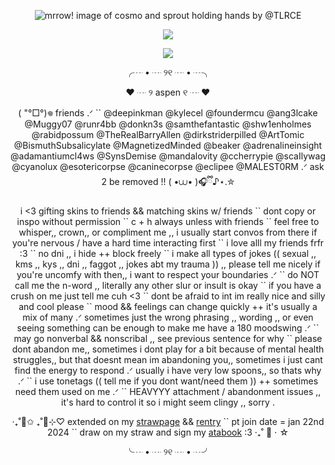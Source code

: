 <p align="center"><a target="_blank"><img src="https://files.catbox.moe/gwknwv.png" alt="mrrow! image of cosmo and sprout holding hands by @TLRCE" title="yaoiiii drools .ᐟ credit to @TLCRE .ᐟ"><p align="center">

<p align="center">
  <img src="https://komarev.com/ghpvc/?username=greenbeanX3-username&color=ff96d4&style=plastic&label=(+˶°ㅁ°)!!+people+being+100%+valid!!+──★+˙🍓+!!+++++++++++++++++&abreviated=true">
</p>
<p align="center">
<img src="https://spotify-github-profile.kittinanx.com/api/view?uid=31pnngp3kmup24inzw2c3le7ot5q&cover_image=true&theme=natemoo-re&show_offline=false&background_color=121212&interchange=true&bar_color=f070db&bar_color_cover=false)](https://github.com/kittinan/spotify-github-profile)">
</p>

<p align="center">╭┈ • ┈ ୨୧ ┈ • ┈╮<p align="center">
  <p align="center">♥︎ ┈ ୨ aspen ୧ ┈ ♥︎<p align="center">
  
<p align="center"> (  "°□°)𖦹 friends .ᐟ `` @deepinkman @kylecel @foundermcu @ang3lcake @Muggy07 @runr4bb @donkn3s @samthefantastic @shw1enholmes @rabidpossum @TheRealBarryAllen @dirkstriderpilled @ArtTomic @BismuthSubsalicylate @MagnetizedMinded @beaker @adrenalineinsight @adamantiumcl4ws @SynsDemise @mandalovity @ccherrypie @scaIlywag @cyanolux @esotericorpse @caninecorpse @eclipee @MALEST0RM .ᐟ ask 2 be removed !! ( •⩊• )🎧ྀི♪⋆.✮ <p align="center">

<p align="center"> i <3 gifting skins to friends && matching skins w/ friends `` dont copy or inspo without permission `` c + h always unless with friends `` feel free to whisper,, crown,, or compliment me ,, i usually start convos from there if you're nervous / have a hard time interacting first `` i love alll my friends frfr :3 `` no dni ,, i hide ++ block freely `` i make all types of jokes (( sexual ,, kms ,, kys ,, dni ,, faggot ,, jokes abt my trauma )) ,, please tell me nicely if you're uncomfy with then,, i want to respect your boundaries .ᐟ `` do NOT call me the n-word ,, literally any other slur or insult is okay `` if you have a crush on me just tell me cuh <3 `` dont be afraid to int im really nice and silly and cool please `` mood && feelings can change quickly ++ it's usually a mix of many .ᐟ sometimes just the wrong phrasing ,, wording ,, or even seeing something can be enough to make me have a 180 moodswing .ᐟ `` may go nonverbal && nonscribal ,, see previous sentence for why `` please dont abandon me,, sometimes i dont play for a bit because of mental health struggles,, but that doesnt mean im abandoning you,, sometimes i just cant find the energy to respond .ᐟ usually i have very low spoons,, so thats why .ᐟ `` i use tonetags (( tell me if you dont want/need them )) ++ sometimes need them used on me .ᐟ `` HEAVYYY attachment / abandonment issues ,, it's hard to control it so i might seem clingy ,, sorry .<p align="center">

<p align="center"> ‧₊˚🌈✩ ₊˚🫧⊹♡ extended on my <a href="https://greenbean.straw.page">strawpage</a> && <a href="https://rentry.co/greenbean">rentry</a> `` pt join date = jan 22nd 2024 `` draw on my straw and sign my <a href="https://greenbean.atabook.org">atabook</a> :3 ‧₊˚ 🍮 ⋅ ☆ <p align="center">
<p align="center">╰┈ • ┈ ୨୧ ┈ • ┈╯ <p align="center">
